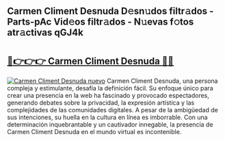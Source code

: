 ## Carmen Climent Desnuda D𝚎sn𝚞dos filtr𝚊dos - Parts-pAc Vid𝚎os filtr𝚊dos - N𝚞evas f𝚘tos atr𝚊ctivas qGJ4k

# <h2><a href="http://mbbhab.tromn.icu/?c=Carmen+Climent+Desnuda">🔗👉👉👉 Carmen Climent Desnuda 🔗🔗</a></h2>

[![Carmen Climent Desnuda nuevo](https://i.imgur.com/pEAQMta.gif)](http://mbbhab.tromn.icu/?c=Carmen+Climent+Desnuda)
Carmen Climent Desnuda, una persona compleja y estimulante, desafía la definición fácil. Su enfoque único para crear una presencia en la web ha fascinado y provocado espectadores, generando debates sobre la privacidad, la expresión artística y las complejidades de las comunidades digitales. A pesar de la ambigüedad de sus intenciones, su huella en la cultura en línea es imborrable. Con una determinación inquebrantable y un cautivador innegable, la presencia de Carmen Climent Desnuda en el mundo virtual es incontenible.
